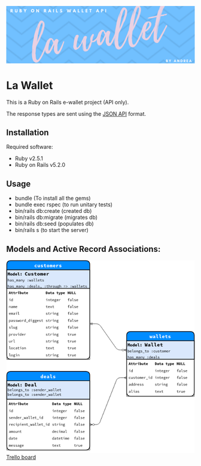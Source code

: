 ![README Banner](banner.png)

# La Wallet

This is a Ruby on Rails e-wallet project (API only).

The response types are sent using the [JSON API](http://jsonapi.org/) format.


## Installation
Required software:
+ Ruby v2.5.1
+ Ruby on Rails v5.2.0

## Usage
+ bundle (To install all the gems)
+ bundle exec rspec (to run unitary tests)
+ bin/rails db:create (created db)
+ bin/rails db:migrate (migrates db)
+ bin/rails db:seed (populates db)
+ bin/rails s (to start the server)

## Models and Active Record Associations:

![README Banner](er.png)
[Trello board](https://trello.com/b/aW1hcmXf/la-wallet)
